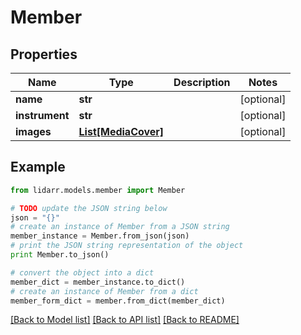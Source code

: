 # Member


## Properties
Name | Type | Description | Notes
------------ | ------------- | ------------- | -------------
**name** | **str** |  | [optional] 
**instrument** | **str** |  | [optional] 
**images** | [**List[MediaCover]**](MediaCover.md) |  | [optional] 

## Example

```python
from lidarr.models.member import Member

# TODO update the JSON string below
json = "{}"
# create an instance of Member from a JSON string
member_instance = Member.from_json(json)
# print the JSON string representation of the object
print Member.to_json()

# convert the object into a dict
member_dict = member_instance.to_dict()
# create an instance of Member from a dict
member_form_dict = member.from_dict(member_dict)
```
[[Back to Model list]](../README.md#documentation-for-models) [[Back to API list]](../README.md#documentation-for-api-endpoints) [[Back to README]](../README.md)


